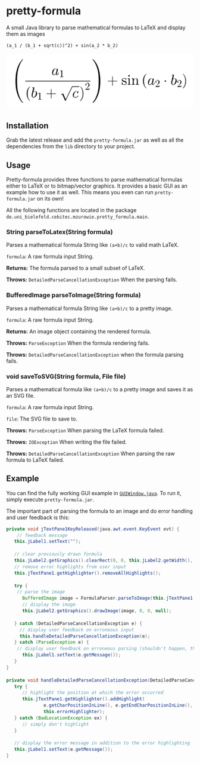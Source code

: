 # pretty-formula

A small Java library to parse mathematical formulas to LaTeX and display them as images

```
(a_1 / (b_1 + sqrt(c))^2) + sin(a_2 * b_2)
```

![example](example.svg?raw=true)

## Installation

Grab the latest release and add the `pretty-formula.jar` as well as all the dependencies from the `lib` directory to your project.

## Usage

Pretty-formula provides three functions to parse mathematical formulas either to LaTeX or to bitmap/vector graphics. It provides a basic GUI as an example how to use it as well. This means you even can run `pretty-formula.jar` on its own!

All the following functions are located in the package `de.uni_bielefeld.cebitec.mzurowie.pretty_formula.main`.

### String parseToLatex(String formula)

Parses a mathematical formula String like `(a+b)/c` to valid math LaTeX.

`formula`: A raw formula input String.

**Returns:** The formula parsed to a small subset of LaTeX.

**Throws:** `DetailedParseCancellationException` When the parsing fails.

### BufferedImage parseToImage(String formula)

Parses a mathematical formula String like `(a+b)/c` to a pretty image.

`formula`: A raw formula input String.

**Returns:** An image object containing the rendered formula.

**Throws:** `ParseException` When the formula rendering fails.

**Throws:** `DetailedParseCancellationException` when the formula parsing fails.

### void saveToSVG(String formula, File file)

Parses a mathematical formula like `(a+b)/c` to a pretty image and saves it as an SVG file.

`formula`: A raw formula input String.

`file`: The SVG file to save to.

**Throws:** `ParseException` When parsing the LaTeX formula failed.

**Throws:** `IOException` When writing the file failed.

**Throws:** `DetailedParseCancellationException` When parsing the raw formula to LaTeX failed.

## Example

You can find the fully working GUI example in [`GUIWindow.java`](src/de/uni_bielefeld/cebitec/mzurowie/pretty_formula/main/GUIWindow.java). To run it, simply execute `pretty-formula.jar`.

The important part of parsing the formula to an image and do error handling and user feedback is this:

```java
private void jTextPane1KeyReleased(java.awt.event.KeyEvent evt) {
	// feedback message
   this.jLabel1.setText("");
   
   // clear previously drawn formula
   this.jLabel2.getGraphics().clearRect(0, 0, this.jLabel2.getWidth(), this.jLabel2.getHeight());
   // remove error highlights from user input
   this.jTextPane1.getHighlighter().removeAllHighlights();

   try {
   	// parse the image
      BufferedImage image = FormulaParser.parseToImage(this.jTextPane1.getText());
      // display the image
      this.jLabel2.getGraphics().drawImage(image, 0, 0, null);
      
   } catch (DetailedParseCancellationException e) {
     // display user feedback on erroneous input
     this.handleDetailedParseCancellationException(e);
   } catch (ParseException e) {
   	// display user feedback on erroneous parsing (shouldn't happen, though)
      this.jLabel1.setText(e.getMessage());
   }
}

private void handleDetailedParseCancellationException(DetailedParseCancellationException e) {
   try {
      // highlight the position at which the error occurred
      this.jTextPane1.getHighlighter().addHighlight(
              e.getCharPositionInLine(), e.getEndCharPositionInLine(),
              this.errorHighlighter);
   } catch (BadLocationException ex) {
      // simply don't highlight
   }

   // display the error message in addition to the error highlighting
   this.jLabel1.setText(e.getMessage());
}
```